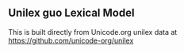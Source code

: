 Unilex guo Lexical Model
----------------------

This is built directly from Unicode.org unilex data at
https://github.com/unicode-org/unilex
